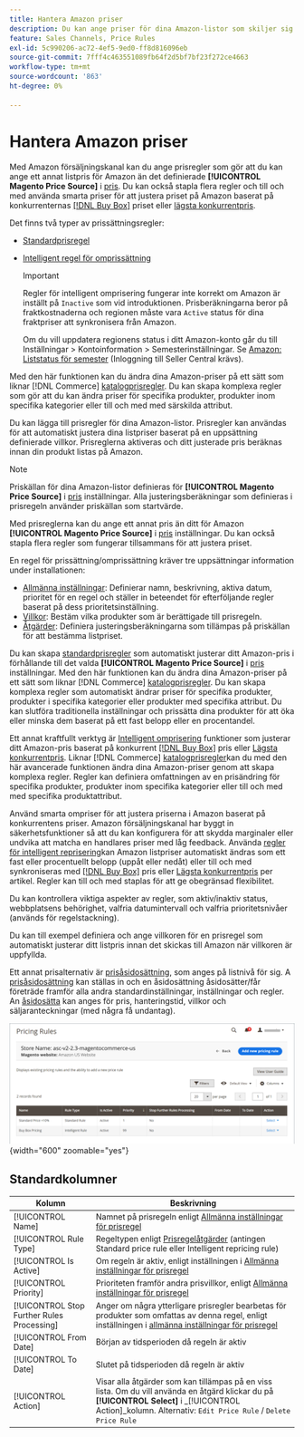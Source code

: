 ```yaml
---
title: Hantera Amazon priser
description: Du kan ange priser för dina Amazon-listor som skiljer sig från din mmerce-butik genom att använda prisreglerna.
feature: Sales Channels, Price Rules
exl-id: 5c990206-ac72-4ef5-9ed0-ff8d816096eb
source-git-commit: 7fff4c463551089fb64f2d5bf7bf23f272ce4663
workflow-type: tm+mt
source-wordcount: '863'
ht-degree: 0%

---
```


# Hantera Amazon priser

Med Amazon försäljningskanal kan du ange prisregler som gör att du kan ange ett annat listpris för Amazon än det definierade **[!UICONTROL Magento Price Source]** i [pris](./listing-price.md). Du kan också stapla flera regler och till och med använda smarta priser för att justera priset på Amazon baserat på konkurrenternas [[!DNL Buy Box]](./buy-box-competitor-pricing.md) priset eller [lägsta konkurrentpris](./lowest-competitor-pricing.md).

Det finns två typer av prissättningsregler:

- [Standardprisregel](./standard-price-rules.md)
- [Intelligent regel för omprissättning](./intelligent-repricing-rules.md)

  >[!IMPORTANT]
  >
  >Regler för intelligent omprisering fungerar inte korrekt om Amazon är inställt på `Inactive` som vid introduktionen. Prisberäkningarna beror på fraktkostnaderna och regionen måste vara `Active` status för dina fraktpriser att synkronisera från Amazon.
  >
  >Om du vill uppdatera regionens status i ditt Amazon-konto går du till Inställningar > Kontoinformation > Semesterinställningar. Se [Amazon: Liststatus för semester](https://sellercentral.amazon.com/gp/help/help.html?itemID=200135620) (Inloggning till Seller Central krävs).

Med den här funktionen kan du ändra dina Amazon-priser på ett sätt som liknar [!DNL Commerce] [katalogprisregler](https://experienceleague.adobe.com/docs/commerce-admin/catalog/products/pricing/pricing-advanced.html). Du kan skapa komplexa regler som gör att du kan ändra priser för specifika produkter, produkter inom specifika kategorier eller till och med med särskilda attribut.

Du kan lägga till prisregler för dina Amazon-listor. Prisregler kan användas för att automatiskt justera dina listpriser baserat på en uppsättning definierade villkor. Prisreglerna aktiveras och ditt justerade pris beräknas innan din produkt listas på Amazon.

>[!NOTE]
>
>Priskällan för dina Amazon-listor definieras för **[!UICONTROL Magento Price Source]** i [pris](./listing-price.md) inställningar. Alla justeringsberäkningar som definieras i prisregeln använder priskällan som startvärde.

Med prisreglerna kan du ange ett annat pris än ditt för Amazon **[!UICONTROL Magento Price Source]** i [pris](./listing-price.md) inställningar. Du kan också stapla flera regler som fungerar tillsammans för att justera priset.

En regel för prissättning/omprissättning kräver tre uppsättningar information under installationen:

- [Allmänna inställningar](./pricing-rule-general-settings.md): Definierar namn, beskrivning, aktiva datum, prioritet för en regel och ställer in beteendet för efterföljande regler baserat på dess prioritetsinställning.
- [Villkor](./pricing-rule-conditions.md): Bestäm vilka produkter som är berättigade till prisregeln.
- [Åtgärder](./pricing-rule-actions.md): Definiera justeringsberäkningarna som tillämpas på priskällan för att bestämma listpriset.

Du kan skapa [standardprisregler](./standard-price-rules.md) som automatiskt justerar ditt Amazon-pris i förhållande till det valda **[!UICONTROL Magento Price Source]** i [pris](./listing-price.md) inställningar. Med den här funktionen kan du ändra dina Amazon-priser på ett sätt som liknar [!DNL Commerce] [katalogprisregler](https://experienceleague.adobe.com/docs/commerce-admin/marketing/promotions/catalog-rules/price-rules-catalog.html). Du kan skapa komplexa regler som automatiskt ändrar priser för specifika produkter, produkter i specifika kategorier eller produkter med specifika attribut. Du kan slutföra traditionella inställningar och prissätta dina produkter för att öka eller minska dem baserat på ett fast belopp eller en procentandel.

Ett annat kraftfullt verktyg är [Intelligent omprisering](./intelligent-repricing-rules.md) funktioner som justerar ditt Amazon-pris baserat på konkurrent [[!DNL Buy Box]](./buy-box-competitor-pricing.md) pris eller [Lägsta konkurrentpris](./lowest-competitor-pricing.md). Liknar [!DNL Commerce] [katalogprisregler](https://experienceleague.adobe.com/docs/commerce-admin/marketing/promotions/catalog-rules/price-rules-catalog.html)kan du med den här avancerade funktionen ändra dina Amazon-priser genom att skapa komplexa regler. Regler kan definiera omfattningen av en prisändring för specifika produkter, produkter inom specifika kategorier eller till och med med specifika produktattribut.

Använd smarta ompriser för att justera priserna i Amazon baserat på konkurrentens priser. Amazon försäljningskanal har byggt in säkerhetsfunktioner så att du kan konfigurera för att skydda marginaler eller undvika att matcha en handlares priser med låg feedback. Använda [regler för intelligent reprisering](./intelligent-repricing-rules.md)kan Amazon listpriser automatiskt ändras som ett fast eller procentuellt belopp (uppåt eller nedåt) eller till och med synkroniseras med [[!DNL Buy Box]](./buy-box-competitor-pricing.md) pris eller [Lägsta konkurrentpris](./lowest-competitor-pricing.md) per artikel. Regler kan till och med staplas för att ge obegränsad flexibilitet.

Du kan kontrollera viktiga aspekter av regler, som aktiv/inaktiv status, webbplatsens behörighet, valfria datumintervall och valfria prioritetsnivåer (används för regelstackning).

Du kan till exempel definiera och ange villkoren för en prisregel som automatiskt justerar ditt listpris innan det skickas till Amazon när villkoren är uppfyllda.

Ett annat prisalternativ är [prisåsidosättning](./overrides.md), som anges på listnivå för sig. A [prisåsidosättning](./overrides.md) kan ställas in och en åsidosättning åsidosätter/får företräde framför alla andra standardinställningar, inställningar och regler. An [åsidosätta](./overrides.md) kan anges för pris, hanteringstid, villkor och säljaranteckningar (med några få undantag).

![Prisregler](assets/amazon-pricing-rules.png){width="600" zoomable="yes"}

## Standardkolumner

| Kolumn | Beskrivning |
|--------------------------------------------|------------------------------------------------------------------------------------------------------------------------------------------------------------------------------------------------------|
| [!UICONTROL Name] | Namnet på prisregeln enligt [Allmänna inställningar för prisregel](./pricing-rule-general-settings.md) |
| [!UICONTROL Rule Type] | Regeltypen enligt [Prisregelåtgärder](./pricing-rule-actions.md) (antingen Standard price rule eller Intelligent repricing rule) |
| [!UICONTROL Is Active] | Om regeln är aktiv, enligt inställningen i [Allmänna inställningar för prisregel](./pricing-rule-general-settings.md) |
| [!UICONTROL Priority] | Prioriteten framför andra prisvillkor, enligt [Allmänna inställningar för prisregel](./pricing-rule-general-settings.md) |
| [!UICONTROL Stop Further Rules Processing] | Anger om några ytterligare prisregler bearbetas för produkter som omfattas av denna regel, enligt inställningen i [allmänna inställningar för prisregel](./pricing-rule-general-settings.md) |
| [!UICONTROL From Date] | Början av tidsperioden då regeln är aktiv |
| [!UICONTROL To Date] | Slutet på tidsperioden då regeln är aktiv |
| [!UICONTROL Action] | Visar alla åtgärder som kan tillämpas på en viss lista. Om du vill använda en åtgärd klickar du på **[!UICONTROL Select]** i _[!UICONTROL Action]_kolumn. Alternativ: `Edit Price Rule` / `Delete Price Rule` |
